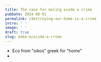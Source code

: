 ```yaml
---
title: The case for maling ecode a crime
pubDate: 2024-08-01
permalink: /destroying-our-home-is-a-crime
intro: ' '
image: ' '
draft: true
slug: make-ecocide-a-crime
---
```



* Eco from "oikos" greek for "home"
* 